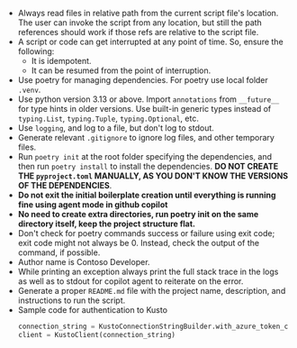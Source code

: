 - Always read files in relative path from the current script file's location. The user can invoke the script from any location, but still the path references should work if those refs are relative to the script file.
- A script or code can get interrupted at any point of time. So, ensure the following:
  + It is idempotent.
  + It can be resumed from the point of interruption.
- Use poetry for managing dependencies. For poetry use local folder `.venv`.
- Use python version 3.13 or above. Import `annotations` from `__future__` for type hints in older versions. Use built-in generic types instead of `typing.List`, `typing.Tuple`, `typing.Optional`, etc.
- Use `logging`, and log to a file, but don't log to stdout.
- Generate relevant `.gitignore` to ignore log files, and other temporary files.
- Run `poetry init` at the root folder specifying the dependencies, and then run `poetry install` to install the dependencies. **DO NOT CREATE THE `pyproject.toml` MANUALLY, AS YOU DON'T KNOW THE VERSIONS OF THE DEPENDENCIES**.
- **Do not exit the initial boilerplate creation until everything is running fine using agent mode in github copilot**
- **No need to create extra directories, run poetry init on the same directory itself, keep the project structure flat.**
- Don't check for poetry commands success or failure using exit code; exit code might not always be 0. Instead, check the output of the command, if possible.
- Author name is Contoso Developer.
- While printing an exception always print the full stack trace in the logs as well as to stdout for copilot agent to reiterate on the error.
- Generate a proper `README.md` file with the project name, description, and instructions to run the script.
- Sample code for authentication to Kusto
    ```py
    connection_string = KustoConnectionStringBuilder.with_azure_token_credential(KUSTO_CLUSTER)
    client = KustoClient(connection_string)
    ```
